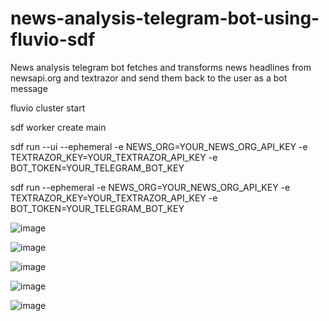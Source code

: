 # news-analysis-telegram-bot-using-fluvio-sdf
News analysis telegram bot fetches and transforms news headlines from newsapi.org and textrazor and send them back to the user as a bot message 

fluvio cluster start

sdf worker create main

sdf run --ui --ephemeral -e NEWS_ORG=YOUR_NEWS_ORG_API_KEY -e TEXTRAZOR_KEY=YOUR_TEXTRAZOR_API_KEY -e BOT_TOKEN=YOUR_TELEGRAM_BOT_KEY

sdf run --ephemeral -e NEWS_ORG=YOUR_NEWS_ORG_API_KEY -e TEXTRAZOR_KEY=YOUR_TEXTRAZOR_API_KEY -e BOT_TOKEN=YOUR_TELEGRAM_BOT_KEY

![image](https://github.com/user-attachments/assets/dae9febf-39f6-4713-b2e2-f4d754ce2209)


![image](https://github.com/user-attachments/assets/eec1fcb6-9a43-48c4-8263-35ecdf7caf87)

![image](https://github.com/user-attachments/assets/9c1ba7e7-9ead-43dc-aa7b-b2c2a09f4cd5)

![image](https://github.com/user-attachments/assets/70682023-ccea-47f6-a24f-dedfc12a700c)


![image](https://github.com/user-attachments/assets/a7e8a121-1fa6-4bf5-bfb9-752e90ec7307)


